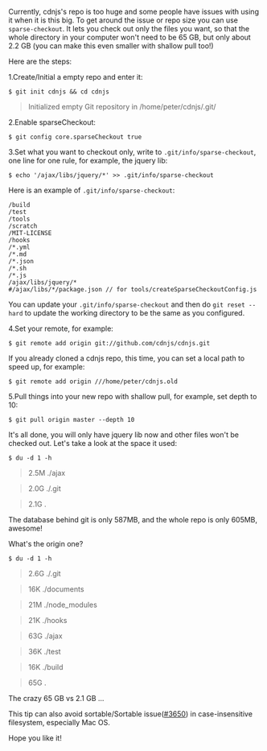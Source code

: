 Currently, cdnjs's repo is too huge and some people have issues with using it when it is this big. To get around the issue or repo size you can use `sparse-checkout`. It lets you check out only the files you want, so that the whole directory in your computer won't need to be 65 GB, but only about 2.2 GB (you can make this even smaller with shallow pull too!)

Here are the steps:

1.Create/Initial a empty repo and enter it:

`$ git init cdnjs && cd cdnjs`

> Initialized empty Git repository in /home/peter/cdnjs/.git/

2.Enable sparseCheckout:

`$ git config core.sparseCheckout true`

3.Set what you want to checkout only, write to `.git/info/sparse-checkout`, one line for one rule, for example, the jquery lib:

`$ echo '/ajax/libs/jquery/*' >> .git/info/sparse-checkout`

Here is an example of `.git/info/sparse-checkout`:
```
/build
/test
/tools
/scratch
/MIT-LICENSE
/hooks
/*.yml
/*.md
/*.json
/*.sh
/*.js
/ajax/libs/jquery/*
#/ajax/libs/*/package.json // for tools/createSparseCheckoutConfig.js
```

You can update your `.git/info/sparse-checkout` and then do `git reset --hard` to update the working directory to be the same as you configured.

4.Set your remote, for example:

`$ git remote add origin git://github.com/cdnjs/cdnjs.git`

If you already cloned a cdnjs repo, this time, you can set a local path to speed up, for example:

`$ git remote add origin ///home/peter/cdnjs.old`

5.Pull things into your new repo with shallow pull, for example, set depth to 10:

`$ git pull origin master --depth 10`

It's all done, you will only have jquery lib now and other files won't be checked out. Let's take a look at the space it used:

`$ du -d 1 -h`
> 2.5M     ./ajax

> 2.0G    ./.git

> 2.1G    .


The database behind git is only 587MB, and the whole repo is only 605MB, awesome!

What's the origin one?

`$ du -d 1 -h`

> 2.6G    ./.git

> 16K     ./documents

> 21M     ./node_modules

> 21K     ./hooks

> 63G     ./ajax

> 36K     ./test

> 16K     ./build

> 65G     .

The crazy 65 GB vs 2.1 GB ...

This tip can also avoid sortable/Sortable issue([#3650](https://github.com/cdnjs/cdnjs/issues/3650)) in case-insensitive filesystem, especially Mac OS.

Hope you like it!
